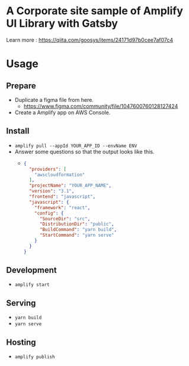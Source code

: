 # A Corporate site sample of Amplify UI Library with Gatsby

Learn more : https://qiita.com/goosys/items/24171d97b0cee7af07c4

# Usage

## Prepare

- Duplicate a figma file from here. 
  - https://www.figma.com/community/file/1047600760128127424
- Create a Amplify app on AWS Console.

## Install

- `amplify pull --appId YOUR_APP_ID --envName ENV`
- Answer some questions so that the output looks like this.
  - ```json
    {
      "providers": [
        "awscloudformation"
      ],
      "projectName": "YOUR_APP_NAME",
      "version": "3.1",
      "frontend": "javascript",
      "javascript": {
        "framework": "react",
        "config": {
          "SourceDir": "src",
          "DistributionDir": "public",
          "BuildCommand": "yarn build",
          "StartCommand": "yarn serve"
        }
      }
    }
    ```

## Development

- `amplify start`

## Serving

- `yarn build`
- `yarn serve`

## Hosting

- `amplify publish`
